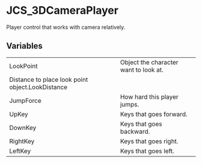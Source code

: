 # JCS_3DCameraPlayer

Player control that works with camera relatively.

## Variables

<table>
<tr>
<td>LookPoint</td>
<td>Object the character want to look at.</td>
</tr>

<tr>
<td>Distance to place look point object.LookDistance</td>
<td></td>
</tr>

<tr>
<td>JumpForce</td>
<td>How hard this player jumps.</td>
</tr>

<tr>
<td>UpKey</td>
<td>Keys that goes forward.</td>
</tr>

<tr>
<td>DownKey</td>
<td>Keys that goes backward.</td>
</tr>

<tr>
<td>RightKey</td>
<td>Keys that goes right.</td>
</tr>

<tr>
<td>LeftKey</td>
<td>Keys that goes left.</td>
</tr>
</table>
